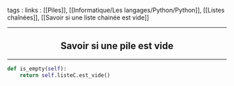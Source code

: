 tags : 
links : [[Piles]], [[Informatique/Les langages/Python/Python]], [[Listes chaînées]], [[Savoir si une liste chainée est vide]]

****

<h2 style="text-align: center;"> Savoir si une pile est vide </h2>

****


```python
def is_empty(self):
	return self.listeC.est_vide()
```
